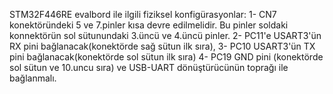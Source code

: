 STM32F446RE evalbord ile ilgili fiziksel konfigürasyonlar:
1- CN7 konektöründeki 5 ve 7.pinler kısa devre edilmelidir. Bu pinler soldaki konnektörün sol sütunundaki 3.üncü ve 4.üncü
pinler.
2- PC11'e USART3'ün RX pini bağlanacak(konektörde sağ sütun ilk sıra), 
3- PC10 USART3'ün TX pini bağlanacak(konektörde sol sütun ilk sıra)
4- PC19 GND pini (konektörde sol sütun ve 10.uncu sıra) ve USB-UART dönüştürücünün toprağı ile bağlanmalı.

